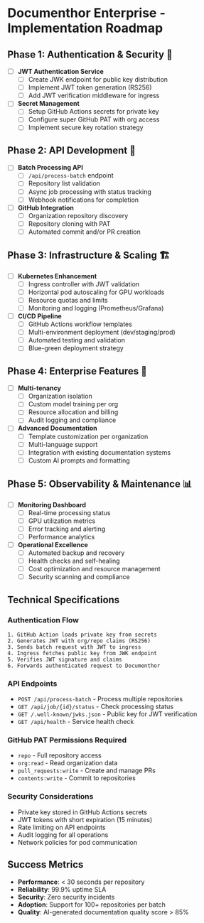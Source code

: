 # Documenthor Enterprise - Implementation Roadmap

## Phase 1: Authentication & Security 🔐
- [ ] **JWT Authentication Service**
  - [ ] Create JWK endpoint for public key distribution
  - [ ] Implement JWT token generation (RS256)
  - [ ] Add JWT verification middleware for ingress
  
- [ ] **Secret Management**
  - [ ] Setup GitHub Actions secrets for private key
  - [ ] Configure super GitHub PAT with org access
  - [ ] Implement secure key rotation strategy

## Phase 2: API Development 🚀
- [ ] **Batch Processing API**
  - [ ] `/api/process-batch` endpoint
  - [ ] Repository list validation
  - [ ] Async job processing with status tracking
  - [ ] Webhook notifications for completion

- [ ] **GitHub Integration**
  - [ ] Organization repository discovery
  - [ ] Repository cloning with PAT
  - [ ] Automated commit and/or PR creation

## Phase 3: Infrastructure & Scaling 🏗️
- [ ] **Kubernetes Enhancement**
  - [ ] Ingress controller with JWT validation
  - [ ] Horizontal pod autoscaling for GPU workloads
  - [ ] Resource quotas and limits
  - [ ] Monitoring and logging (Prometheus/Grafana)

- [ ] **CI/CD Pipeline**
  - [ ] GitHub Actions workflow templates
  - [ ] Multi-environment deployment (dev/staging/prod)
  - [ ] Automated testing and validation
  - [ ] Blue-green deployment strategy

## Phase 4: Enterprise Features 💼
- [ ] **Multi-tenancy**
  - [ ] Organization isolation
  - [ ] Custom model training per org
  - [ ] Resource allocation and billing
  - [ ] Audit logging and compliance

- [ ] **Advanced Documentation**
  - [ ] Template customization per organization
  - [ ] Multi-language support
  - [ ] Integration with existing documentation systems
  - [ ] Custom AI prompts and formatting

## Phase 5: Observability & Maintenance 📊
- [ ] **Monitoring Dashboard**
  - [ ] Real-time processing status
  - [ ] GPU utilization metrics
  - [ ] Error tracking and alerting
  - [ ] Performance analytics

- [ ] **Operational Excellence**
  - [ ] Automated backup and recovery
  - [ ] Health checks and self-healing
  - [ ] Cost optimization and resource management
  - [ ] Security scanning and compliance

## Technical Specifications

### Authentication Flow
```
1. GitHub Action loads private key from secrets
2. Generates JWT with org/repo claims (RS256)
3. Sends batch request with JWT to ingress
4. Ingress fetches public key from JWK endpoint
5. Verifies JWT signature and claims
6. Forwards authenticated request to Documenthor
```

### API Endpoints
- `POST /api/process-batch` - Process multiple repositories
- `GET /api/job/{id}/status` - Check processing status
- `GET /.well-known/jwks.json` - Public key for JWT verification
- `GET /api/health` - Service health check

### GitHub PAT Permissions Required
- `repo` - Full repository access
- `org:read` - Read organization data
- `pull_requests:write` - Create and manage PRs
- `contents:write` - Commit to repositories

### Security Considerations
- Private key stored in GitHub Actions secrets
- JWT tokens with short expiration (15 minutes)
- Rate limiting on API endpoints
- Audit logging for all operations
- Network policies for pod communication

## Success Metrics
- **Performance**: < 30 seconds per repository
- **Reliability**: 99.9% uptime SLA
- **Security**: Zero security incidents
- **Adoption**: Support for 100+ repositories per batch
- **Quality**: AI-generated documentation quality score > 85%
